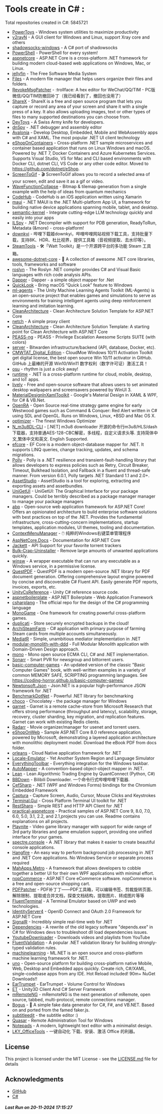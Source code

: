 # Tools create in C# : 

Total repositories created in C#: 5845721

- [PowerToys](https://github.com/microsoft/PowerToys) - Windows system utilities to maximize productivity
- [v2rayN](https://github.com/2dust/v2rayN) - A GUI client for Windows and Linux, support Xray core and others
- [shadowsocks-windows](https://github.com/shadowsocks/shadowsocks-windows) - A C# port of shadowsocks
- [PowerShell](https://github.com/PowerShell/PowerShell) - PowerShell for every system!
- [aspnetcore](https://github.com/dotnet/aspnetcore) - ASP.NET Core is a cross-platform .NET framework for building modern cloud-based web applications on Windows, Mac, or Linux.
- [jellyfin](https://github.com/jellyfin/jellyfin) - The Free Software Media System
- [Files](https://github.com/files-community/Files) - A modern file manager that helps users organize their files and folders.
- [RevokeMsgPatcher](https://github.com/huiyadanli/RevokeMsgPatcher) - :trollface: A hex editor for WeChat/QQ/TIM - PC版微信/QQ/TIM防撤回补丁（我已经看到了，撤回也没用了）
- [ShareX](https://github.com/ShareX/ShareX) - ShareX is a free and open source program that lets you capture or record any area of your screen and share it with a single press of a key. It also allows uploading images, text or other types of files to many supported destinations you can choose from.
- [DevToys](https://github.com/DevToys-app/DevToys) - A Swiss Army knife for developers.
- [dnSpy](https://github.com/dnSpy/dnSpy) - .NET debugger and assembly editor
- [Avalonia](https://github.com/AvaloniaUI/Avalonia) - Develop Desktop, Embedded, Mobile and WebAssembly apps with C# and XAML. The most popular .NET UI client technology
- [eShopOnContainers](https://github.com/dotnet-architecture/eShopOnContainers) - Cross-platform .NET sample microservices and container based application that runs on Linux Windows and macOS. Powered by .NET 7, Docker Containers and Azure Kubernetes Services. Supports Visual Studio, VS for Mac and CLI based environments with Docker CLI, dotnet CLI, VS Code or any other code editor. Moved to https://github.com/dotnet/eShop.
- [ScreenToGif](https://github.com/NickeManarin/ScreenToGif) - 🎬 ScreenToGif allows you to record a selected area of your screen, edit and save it as a gif or video.
- [WaveFunctionCollapse](https://github.com/mxgmn/WaveFunctionCollapse) - Bitmap & tilemap generation from a single example with the help of ideas from quantum mechanics
- [CodeHub](https://github.com/CodeHubApp/CodeHub) - CodeHub is an iOS application written using Xamarin
- [maui](https://github.com/dotnet/maui) - .NET MAUI is the .NET Multi-platform App UI, a framework for building native device applications spanning mobile, tablet, and desktop.
- [semantic-kernel](https://github.com/microsoft/semantic-kernel) - Integrate cutting-edge LLM technology quickly and easily into your apps
- [ILSpy](https://github.com/icsharpcode/ILSpy) - .NET Decompiler with support for PDB generation, ReadyToRun, Metadata (&more) - cross-platform!
- [downkyi](https://github.com/leiurayer/downkyi) - 哔哩下载姬downkyi，哔哩哔哩网站视频下载工具，支持批量下载，支持8K、HDR、杜比视界，提供工具箱（音视频提取、去水印等）。
- [SteamTools](https://github.com/BeyondDimension/SteamTools) - 🛠「Watt Toolkit」是一个开源跨平台的多功能 Steam 工具箱。
- [awesome-dotnet-core](https://github.com/thangchung/awesome-dotnet-core) - :honeybee: A collection of awesome .NET core libraries, tools, frameworks and software
- [roslyn](https://github.com/dotnet/roslyn) - The Roslyn .NET compiler provides C# and Visual Basic languages with rich code analysis APIs.
- [Dapper](https://github.com/DapperLib/Dapper) - Dapper - a simple object mapper for .Net
- [QuickLook](https://github.com/QL-Win/QuickLook) - Bring macOS “Quick Look” feature to Windows
- [ml-agents](https://github.com/Unity-Technologies/ml-agents) - The Unity Machine Learning Agents Toolkit (ML-Agents) is an open-source project that enables games and simulations to serve as environments for training intelligent agents using deep reinforcement learning and imitation learning.
- [CleanArchitecture](https://github.com/jasontaylordev/CleanArchitecture) - Clean Architecture Solution Template for ASP.NET Core
- [netch](https://github.com/netchx/netch) - A simple proxy client
- [CleanArchitecture](https://github.com/ardalis/CleanArchitecture) - Clean Architecture Solution Template: A starting point for Clean Architecture with ASP.NET Core
- [PEASS-ng](https://github.com/peass-ng/PEASS-ng) - PEASS - Privilege Escalation Awesome Scripts SUITE (with colors)
- [server](https://github.com/bitwarden/server) - Bitwarden infrastructure/backend (API, database, Docker, etc).
- [CMWTAT_Digital_Edition](https://github.com/TGSAN/CMWTAT_Digital_Edition) - CloudMoe Windows 10/11 Activation Toolkit get digital license, the best open source Win 10/11 activator in GitHub. GitHub 上最棒的开源 Win10/Win11 数字权利（数字许可证）激活工具！
- [osu](https://github.com/ppy/osu) - rhythm is just a *click* away!
- [runtime](https://github.com/dotnet/runtime) - .NET is a cross-platform runtime for cloud, mobile, desktop, and IoT apps.
- [lively](https://github.com/rocksdanister/lively) - Free and open-source software that allows users to set animated desktop wallpapers and screensavers powered by WinUI 3.
- [MaterialDesignInXamlToolkit](https://github.com/MaterialDesignInXAML/MaterialDesignInXamlToolkit) - Google's Material Design in XAML & WPF, for C# & VB.Net. 
- [OpenRA](https://github.com/OpenRA/OpenRA) - Open Source real-time strategy game engine for early Westwood games such as Command & Conquer: Red Alert written in C# using SDL and OpenGL. Runs on Windows, Linux, *BSD and Mac OS X.
- [optimizer](https://github.com/hellzerg/optimizer) - The finest Windows Optimizer
- [N_m3u8DL-CLI](https://github.com/nilaoda/N_m3u8DL-CLI) - [.NET] m3u8 downloader 开源的命令行m3u8/HLS/dash下载器，支持普通AES-128-CBC解密，多线程，自定义请求头等. 支持简体中文,繁体中文和英文. English Supported.
- [efcore](https://github.com/dotnet/efcore) - EF Core is a modern object-database mapper for .NET. It supports LINQ queries, change tracking, updates, and schema migrations.
- [Polly](https://github.com/App-vNext/Polly) - Polly is a .NET resilience and transient-fault-handling library that allows developers to express policies such as Retry, Circuit Breaker, Timeout, Bulkhead Isolation, and Fallback in a fluent and thread-safe manner. From version 6.0.1, Polly targets .NET Standard 1.1 and 2.0+.
- [AssetStudio](https://github.com/Perfare/AssetStudio) - AssetStudio is a tool for exploring, extracting and exporting assets and assetbundles.
- [UniGetUI](https://github.com/marticliment/UniGetUI) - UniGetUI: The Graphical Interface for your package managers. Could be terribly described as a package manager manager to manage your package managers
- [abp](https://github.com/abpframework/abp) - Open-source web application framework for ASP.NET Core! Offers an opinionated architecture to build enterprise software solutions with best practices on top of the .NET. Provides the fundamental infrastructure, cross-cutting-concern implementations, startup templates, application modules, UI themes, tooling and documentation.
- [ContextMenuManager](https://github.com/BluePointLilac/ContextMenuManager) - 🖱️ 纯粹的Windows右键菜单管理程序
- [AspNetCore.Docs](https://github.com/dotnet/AspNetCore.Docs) - Documentation for ASP.NET Core
- [Jackett](https://github.com/Jackett/Jackett) - API Support for your favorite torrent trackers
- [Bulk-Crap-Uninstaller](https://github.com/Klocman/Bulk-Crap-Uninstaller) - Remove large amounts of unwanted applications quickly.
- [winsw](https://github.com/winsw/winsw) - A wrapper executable that can run any executable as a Windows service, in a permissive license.
- [QuestPDF](https://github.com/QuestPDF/QuestPDF) - QuestPDF is a modern open-source .NET library for PDF document generation. Offering comprehensive layout engine powered by concise and discoverable C# Fluent API. Easily generate PDF reports, invoices, exports, etc.
- [UnityCsReference](https://github.com/Unity-Technologies/UnityCsReference) - Unity C# reference source code.
- [aspnetboilerplate](https://github.com/aspnetboilerplate/aspnetboilerplate) - ASP.NET Boilerplate - Web Application Framework
- [csharplang](https://github.com/dotnet/csharplang) - The official repo for the design of the C# programming language
- [MonoGame](https://github.com/MonoGame/MonoGame) - One framework for creating powerful cross-platform games.
- [duplicati](https://github.com/duplicati/duplicati) - Store securely encrypted backups in the cloud!
- [ArchiSteamFarm](https://github.com/JustArchiNET/ArchiSteamFarm) - C# application with primary purpose of farming Steam cards from multiple accounts simultaneously.
- [MediatR](https://github.com/jbogard/MediatR) - Simple, unambitious mediator implementation in .NET
- [modular-monolith-with-ddd](https://github.com/kgrzybek/modular-monolith-with-ddd) - Full Modular Monolith application with Domain-Driven Design approach.
- [mono](https://github.com/mono/mono) - Mono open source ECMA CLI, C# and .NET implementation.
- [Sonarr](https://github.com/Sonarr/Sonarr) - Smart PVR for newsgroup and bittorrent users.
- [basic-computer-games](https://github.com/coding-horror/basic-computer-games) - An updated version of the classic "Basic Computer Games" book, with well-written examples in a variety of common MEMORY SAFE, SCRIPTING programming languages. See https://coding-horror.github.io/basic-computer-games/
- [Newtonsoft.Json](https://github.com/JamesNK/Newtonsoft.Json) - Json.NET is a popular high-performance JSON framework for .NET
- [BenchmarkDotNet](https://github.com/dotnet/BenchmarkDotNet) - Powerful .NET library for benchmarking
- [choco](https://github.com/chocolatey/choco) - Chocolatey - the package manager for Windows
- [garnet](https://github.com/microsoft/garnet) - Garnet is a remote cache-store from Microsoft Research that offers strong performance (throughput and latency), scalability, storage, recovery, cluster sharding, key migration, and replication features. Garnet can work with existing Redis clients.
- [Radarr](https://github.com/Radarr/Radarr) - Movie organizer/manager for usenet and torrent users.
- [eShopOnWeb](https://github.com/dotnet-architecture/eShopOnWeb) - Sample ASP.NET Core 8.0 reference application, powered by Microsoft, demonstrating a layered application architecture with monolithic deployment model. Download the eBook PDF from docs folder.
- [orleans](https://github.com/dotnet/orleans) - Cloud Native application framework for .NET
- [Locale-Emulator](https://github.com/xupefei/Locale-Emulator) - Yet Another System Region and Language Simulator
- [EverythingToolbar](https://github.com/srwi/EverythingToolbar) - Everything integration for the Windows taskbar.
- [AutoMapper](https://github.com/AutoMapper/AutoMapper) - A convention-based object-object mapper in .NET. 
- [Lean](https://github.com/QuantConnect/Lean) - Lean Algorithmic Trading Engine by QuantConnect (Python, C#)
- [BBDown](https://github.com/nilaoda/BBDown) - Bilibili Downloader. 一个命令行式哔哩哔哩下载器.
- [CefSharp](https://github.com/cefsharp/CefSharp) - .NET (WPF and Windows Forms) bindings for the Chromium Embedded Framework
- [Captura](https://github.com/MathewSachin/Captura) - Capture Screen, Audio, Cursor, Mouse Clicks and Keystrokes
- [Terminal.Gui](https://github.com/gui-cs/Terminal.Gui) - Cross Platform Terminal UI toolkit for .NET
- [RestSharp](https://github.com/restsharp/RestSharp) - Simple REST and HTTP API Client for .NET
- [practical-aspnetcore](https://github.com/dodyg/practical-aspnetcore) - Practical samples of ASP.NET Core 9, 8.0, 7.0, 6.0, 5.0, 3.1, 2.2, and 2.1,projects you can use. Readme contains explanations on all projects.
- [Playnite](https://github.com/JosefNemec/Playnite) - Video game library manager with support for wide range of 3rd party libraries and game emulation support, providing one unified interface for your games.
- [spectre.console](https://github.com/spectreconsole/spectre.console) - A .NET library that makes it easier to create beautiful console applications.
- [Hangfire](https://github.com/HangfireIO/Hangfire) - An easy way to perform background job processing in .NET and .NET Core applications. No Windows Service or separate process required
- [MahApps.Metro](https://github.com/MahApps/MahApps.Metro) - A framework that allows developers to cobble together a better UI for their own WPF applications with minimal effort.
- [nopCommerce](https://github.com/nopSolutions/nopCommerce) - ASP.NET Core eCommerce software. nopCommerce is a free and open-source shopping cart.
- [PDFPatcher](https://github.com/wmjordan/PDFPatcher) - PDF补丁丁——PDF工具箱，可以编辑书签、剪裁旋转页面、解除限制、提取或合并文档，探查文档结构，提取图片、转成图片等等
- [FluentTerminal](https://github.com/felixse/FluentTerminal) - A Terminal Emulator based on UWP and web technologies.
- [IdentityServer4](https://github.com/IdentityServer/IdentityServer4) - OpenID Connect and OAuth 2.0 Framework for ASP.NET Core
- [SignalR](https://github.com/SignalR/SignalR) - Incredibly simple real-time web for .NET
- [Dependencies](https://github.com/lucasg/Dependencies) - A rewrite of the old legacy software "depends.exe" in C# for Windows devs to troubleshoot dll load dependencies issues.
- [YoutubeDownloader](https://github.com/Tyrrrz/YoutubeDownloader) - Downloads videos and playlists from YouTube
- [FluentValidation](https://github.com/FluentValidation/FluentValidation) - A popular .NET validation library for building strongly-typed validation rules.
- [machinelearning](https://github.com/dotnet/machinelearning) - ML.NET is an open source and cross-platform machine learning framework for .NET.
- [uno](https://github.com/unoplatform/uno) - Open-source platform for building cross-platform native Mobile, Web, Desktop and Embedded apps quickly.  Create rich, C#/XAML, single-codebase apps from any IDE. Hot Reload included! 90m+ NuGet Downloads!!
- [EarTrumpet](https://github.com/File-New-Project/EarTrumpet) - EarTrumpet - Volume Control for Windows
- [ET](https://github.com/egametang/ET) - Unity3D Client And C# Server Framework
- [mRemoteNG](https://github.com/mRemoteNG/mRemoteNG) - mRemoteNG is the next generation of mRemote, open source, tabbed, multi-protocol, remote connections manager.
- [Bogus](https://github.com/bchavez/Bogus) - :card_index: A simple fake data generator for C#, F#, and VB.NET. Based on and ported from the famed faker.js.
- [subtitleedit](https://github.com/SubtitleEdit/subtitleedit) - the subtitle editor :)
- [Quasar](https://github.com/quasar/Quasar) - Remote Administration Tool for Windows
- [Notepads](https://github.com/0x7c13/Notepads) - A modern, lightweight text editor with a minimalist design.
- [LKY_OfficeTools](https://github.com/OdysseusYuan/LKY_OfficeTools) - 一键自动化 下载、安装、激活 Office 的利器。


## License

This project is licensed under the MIT License - see the [LICENSE.md](LICENSE.md) file for details

## Acknowledgments

- [GitHub](https://github.com)
- [C#](https://dotnet.microsoft.com/en-us/languages/csharp)


##### _Last Run on 20-11-2024 17:15:27_